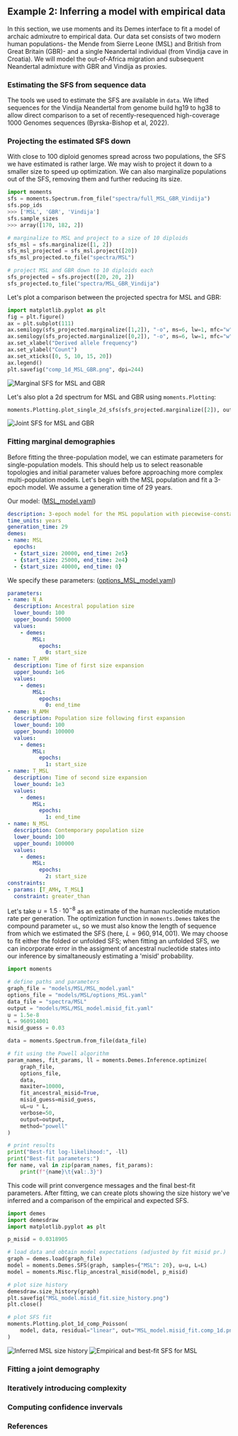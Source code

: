 ## Example 2: Inferring a model with empirical data 

In this section, we use moments and its Demes interface to fit a model of archaic admixutre to empirical data. Our data set consists of two modern human populations- the Mende from Sierre Leone (MSL) and British from Great Britain (GBR)- and a single Neandertal individual (from Vindija cave in Croatia). We will model the out-of-Africa migration and subsequent Neandertal admixture with GBR and Vindija as proxies. 

### Estimating the SFS from sequence data

The tools we used to estimate the SFS are available in `data`. We lifted sequences for the Vindija Neandertal from genome build hg19 to hg38 to allow direct comparison to a set of recently-resequenced high-coverage 1000 Genomes sequences (Byrska-Bishop et al, 2022).

### Projecting the estimated SFS down

With close to 100 diploid genomes spread across two populations, the SFS we have estimated is rather large. We may wish to project it down to a smaller size to speed up optimization. We can also marginalize populations out of the SFS, removing them and further reducing its size.

```python
import moments
sfs = moments.Spectrum.from_file("spectra/full_MSL_GBR_Vindija")
sfs.pop_ids
>>> ['MSL', 'GBR', 'Vindija']
sfs.sample_sizes
>>> array([170, 182, 2])

# marginalize to MSL and project to a size of 10 diploids
sfs_msl = sfs.marginalize([1, 2])
sfs_msl_projected = sfs_msl.project([20])
sfs_msl_projected.to_file("spectra/MSL")

# project MSL and GBR down to 10 diploids each
sfs_projected = sfs.project([20, 20, 2])
sfs_projected.to_file("spectra/MSL_GBR_Vindija")
```

Let's plot a comparison between the projected spectra for MSL and GBR:

```python
import matplotlib.pyplot as plt
fig = plt.figure()
ax = plt.subplot(111)
ax.semilogy(sfs_projected.marginalize([1,2]), "-o", ms=6, lw=1, mfc="w", label="MSL")
ax.semilogy(sfs_projected.marginalize([0,2]), "-o", ms=6, lw=1, mfc="w", label="GBR")
ax.set_xlabel("Derived allele frequency")
ax.set_ylabel("Count")
ax.set_xticks([0, 5, 10, 15, 20])
ax.legend()
plt.savefig("comp_1d_MSL_GBR.png", dpi=244)
```

![Marginal SFS for MSL and GBR](comp_1d_MSL_GBR.png)

Let's also plot a 2d spectrum for MSL and GBR using `moments.Plotting`:

```python
moments.Plotting.plot_single_2d_sfs(sfs_projected.marginalize([2]), out="comp_2d_MSL_GBR.png")
```

![Joint SFS for MSL and GBR](comp_2d_MSL_GBR.png)


### Fitting marginal demographies 

Before fitting the three-population model, we can estimate parameters for single-population models. This should help us to select reasonable topologies and initial parameter values before approaching more complex multi-population models. Let's begin with the MSL population and fit a 3-epoch model. We assume a generation time of 29 years.

Our model: ([MSL_model.yaml](models/MSL/MSL_model.yaml))
```YAML
description: 3-epoch model for the MSL population with piecewise-constant population sizes
time_units: years
generation_time: 29
demes: 
- name: MSL
  epochs: 
  - {start_size: 20000, end_time: 2e5}
  - {start_size: 25000, end_time: 2e4}
  - {start_size: 40000, end_time: 0}
```

We specify these parameters: ([options_MSL_model.yaml](models/MSL/options_MSL.yaml))
```YAML
parameters: 
- name: N_A 
  description: Ancestral population size
  lower_bound: 100
  upper_bound: 50000
  values: 
    - demes: 
        MSL: 
          epochs: 
            0: start_size
- name: T_AMH
  description: Time of first size expansion
  upper_bound: 1e6
  values: 
    - demes: 
        MSL: 
          epochs: 
            0: end_time
- name: N_AMH
  description: Population size following first expansion
  lower_bound: 100
  upper_bound: 100000
  values: 
    - demes: 
        MSL: 
          epochs: 
            1: start_size
- name: T_MSL
  description: Time of second size expansion
  lower_bound: 1e3
  values: 
    - demes: 
        MSL: 
          epochs: 
            1: end_time
- name: N_MSL
  description: Contemporary population size 
  lower_bound: 100
  upper_bound: 100000
  values: 
    - demes: 
        MSL: 
          epochs: 
            2: start_size
constraints: 
- params: [T_AMH, T_MSL]
  constraint: greater_than
```

Let's take $u=1.5\cdot10^{-8}$ as an estimate of the human nucleotide mutation rate per generation. The optimization function in `moments.Demes` takes the compound parameter `uL`, so we must also know the length of sequence from which we estimated the SFS (here, $L=960,914,001$). We may choose to fit either the folded or unfolded SFS; when fitting an unfolded SFS, we can incorporate error in the assigment of ancestral nucleotide states into our inference by simaltaneously estimating a 'misid' probability. 

```python
import moments

# define paths and parameters
graph_file = "models/MSL/MSL_model.yaml"
options_file = "models/MSL/options_MSL.yaml"
data_file = "spectra/MSL"
output = "models/MSL/MSL_model.misid_fit.yaml"
u = 1.5e-8
L = 960914001
misid_guess = 0.03

data = moments.Spectrum.from_file(data_file)

# fit using the Powell algorithm
param_names, fit_params, ll = moments.Demes.Inference.optimize(
    graph_file, 
    options_file, 
    data, 
    maxiter=10000,
    fit_ancestral_misid=True, 
    misid_guess=misid_guess,
    uL=u * L, 
    verbose=50,
    output=output, 
    method="powell"
)

# print results
print("Best-fit log-likelihood:", -ll)
print("Best-fit parameters:")
for name, val in zip(param_names, fit_params):
    print(f"{name}\t{val:.3}")
```

This code will print convergence messages and the final best-fit parameters. After fitting, we can create plots showing the size history we've inferred and a comparison of the empirical and expected SFS.

```python
import demes 
import demesdraw 
import matplotlib.pyplot as plt

p_misid = 0.0318905

# load data and obtain model expectations (adjusted by fit misid pr.)
graph = demes.load(graph_file)
model = moments.Demes.SFS(graph, samples={"MSL": 20}, u=u, L=L)
model = moments.Misc.flip_ancestral_misid(model, p_misid)

# plot size history
demesdraw.size_history(graph)
plt.savefig("MSL_model.misid_fit.size_history.png")
plt.close()

# plot SFS fit
moments.Plotting.plot_1d_comp_Poisson(
    model, data, residual="linear", out="MSL_model.misid_fit.comp_1d.png"
)
```

![Inferred MSL size history](models/MSL/MSL_model.misid_fit.size_history.png)
![Empirical and best-fit SFS for MSL](models/MSL/MSL_model.misid_fit.comp_1d.png)


### Fitting a joint demography


### Iteratively introducing complexity



### Computing confidence invervals


### References